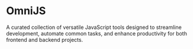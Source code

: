 # OmniJS

A curated collection of versatile JavaScript tools designed to streamline development, automate common tasks, and enhance productivity for both frontend and backend projects.
